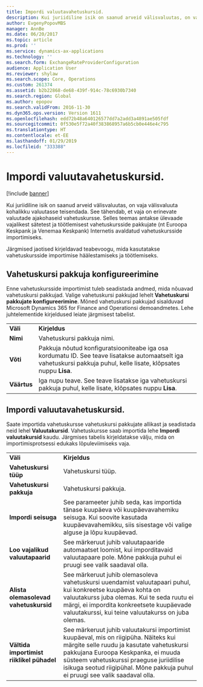 ```yaml
---
title: Impordi valuutavahetuskursid.
description: Kui juriidiline isik on saanud arveid välisvaluutas, on vaja välisvaluuta kohalikku valuutasse teisendada. See tähendab, et vaja on erinevate valuutade ajakohaseid vahetuskursse. Selles teemas antakse ülevaade vajalikest sätetest ja töötlemisest vahetuskursside pakkujate (nt Euroopa Keskpank ja Venemaa Keskpank) Internetis avaldatud vahetuskursside importimiseks.
author: EvgenyPopovMBS
manager: AnnBe
ms.date: 06/20/2017
ms.topic: article
ms.prod: ''
ms.service: dynamics-ax-applications
ms.technology: ''
ms.search.form: ExchangeRateProviderConfiguration
audience: Application User
ms.reviewer: shylaw
ms.search.scope: Core, Operations
ms.custom: 261374
ms.assetid: b2b22868-de68-439f-914c-78c6930b7340
ms.search.region: Global
ms.author: epopov
ms.search.validFrom: 2016-11-30
ms.dyn365.ops.version: Version 1611
ms.openlocfilehash: edd72b48a640126577dd7a2add3a4891ae505fdf
ms.sourcegitcommit: 0f530e5f72a40f383868957a6b5cb0e446e4c795
ms.translationtype: HT
ms.contentlocale: et-EE
ms.lasthandoff: 01/29/2019
ms.locfileid: "333388"
---
```

# <a name="import-currency-exchange-rates"></a>Impordi valuutavahetuskursid.

[!include [banner](../includes/banner.md)]

Kui juriidiline isik on saanud arveid välisvaluutas, on vaja välisvaluuta kohalikku valuutasse teisendada. See tähendab, et vaja on erinevate valuutade ajakohaseid vahetuskursse. Selles teemas antakse ülevaade vajalikest sätetest ja töötlemisest vahetuskursside pakkujate (nt Euroopa Keskpank ja Venemaa Keskpank) Internetis avaldatud vahetuskursside importimiseks.

Järgmised jaotised kirjeldavad teabevoogu, mida kasutatakse vahetuskursside importimise häälestamiseks ja töötlemiseks.

## <a name="configure-an-exchange-rate-provider"></a>Vahetuskursi pakkuja konfigureerimine
Enne vahetuskursside importimist tuleb seadistada andmed, mida nõuavad vahetuskursi pakkujad. Valige vahetuskursi pakkujad lehelt **Vahetuskursi pakkujate konfigureerimine**. Mõned vahetuskursi pakkujad sisalduvad Microsoft Dynamics 365 for Finance and Operationsi demoandmetes. Lehe juhtelementide kirjeldused leiate järgmisest tabelist.

|           |                                                                                                                                                                                                                             |
|-----------|-----------------------------------------------------------------------------------------------------------------------------------------------------------------------------------------------------------------------------|
| **Väli** | **Kirjeldus**                                                                                                                                                                                                             |
| **Nimi**  | Vahetuskursi pakkuja nimi.                                                                                                                                                                                     |
| **Võti**   | Pakkuja nõutud konfiguratsiooniteabe iga osa kordumatu ID. See teave lisatakse automaatselt iga vahetuskursi pakkuja puhul, kelle lisate, klõpsates nuppu **Lisa**. |
| **Väärtus** | Iga nupu teave. See teave lisatakse iga vahetuskursi pakkuja puhul, kelle lisate, klõpsates nuppu **Lisa**.                                                                                         |

## <a name="import-currency-exchange-rates"></a>Impordi valuutavahetuskursid.
Saate importida vahetuskursse vahetuskursi pakkujate allikast ja seadistada neid lehel **Valuutakursid**. Vahetuskursse saab importida lehe **Impordi valuutakursid** kaudu. Järgmises tabelis kirjeldatakse välju, mida on importimisprotsessi edukaks lõpuleviimiseks vaja.

|                                        |                                                                                                                                                                                                                                                                                                                                                                             |
|----------------------------------------|-----------------------------------------------------------------------------------------------------------------------------------------------------------------------------------------------------------------------------------------------------------------------------------------------------------------------------------------------------------------------------|
| **Väli**                              | **Kirjeldus**                                                                                                                                                                                                                                                                                                                                                             |
| **Vahetuskursi tüüp**                 | Vahetuskursi tüüp.                                                                                                                                                                                                                                                                                                                                                      |
| **Vahetuskursi pakkuja**             | Vahetuskursi pakkuja.                                                                                                                                                                                                                                                                                                                                                  |
| **Impordi seisuga**                       | See parameeter juhib seda, kas importida tänase kuupäeva või kuupäevavahemiku seisuga. Kui soovite kasutada kuupäevavahemikku, siis sisestage või valige alguse ja lõpu kuupäevad.                                                                                                                                                                                                                |
| **Loo vajalikud valuutapaarid**    | See märkeruut juhib valuutapaaride automaatset loomist, kui imporditavaid valuutapaare pole. Mõne pakkuja puhul ei pruugi see valik saadaval olla.                                                                                                                                                                                               |
| **Alista olemasolevad vahetuskursid**   | See märkeruut juhib olemasoleva vahetuskursi uuendamist valuutapaari puhul, kui konkreetse kuupäeva kohta on valuutakurss juba olemas. Kui te seda ruutu ei märgi, ei impordita konkreetsete kuupäevade valuutakurssi, kui teine valuutakurss on juba olemas.                                                                                       |
| **Vältida importimist riiklikel pühadel** | See märkeruut juhib valuutakursi importimist kuupäeval, mis on riigipüha. Näiteks kui märgite selle ruudu ja kasutate vahetuskursi pakkujana Euroopa Keskpanka, ei muuda süsteem vahetuskurssi praeguse juriidilise isikuga seotud riigipühal. Mõne pakkuja puhul ei pruugi see valik saadaval olla. |





